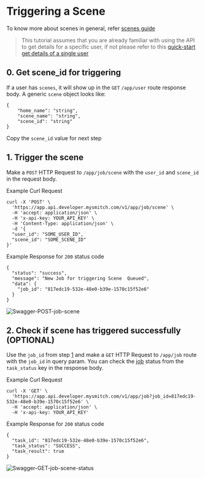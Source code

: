 # Triggering a Scene

To know more about scenes in general, refer [scenes guide](../scenes/scene.md)

> This tutorial assumes that you are already familiar with using the API to get details for a specific user, if not please refer to this [quick-start get details of a single user](../#13-get-details-of-a-single-user)

## 0. Get scene\_id for triggering

If a user has `scenes`, it will show up in the `GET` `/app/user` route response body. A generic `scene` object looks like:

```text
{
    "home_name": "string",
    "scene_name": "string",
    "scene_id": "string"
}
```

Copy the `scene_id` value for next step

## 1. Trigger the scene

Make a `POST` HTTP Request to `/app/job/scene` with the `user_id` and `scene_id` in the request body.

Example Curl Request

```text
curl -X 'POST' \
  'https://app.api.developer.mysmitch.com/v1/app/job/scene' \
  -H 'accept: application/json' \
  -H 'x-api-key: YOUR_API_KEY' \
  -H 'Content-Type: application/json' \
  -d '{
  "user_id": "SOME_USER_ID",
  "scene_id": "SOME_SCENE_ID"
}'
```

Example Response for `200` status code

```text
{
  "status": "success",
  "message": "New Job for triggering Scene  Queued",
  "data": {
    "job_id": "817edc19-532e-48e0-b39e-1570c15f52e6"
  }
}
```

![Swagger-POST-job-scene](https://d199xmsg3owom4.cloudfront.net/images/developer_portal/tutorials/swagger-post-job-scene.png)

## 2. Check if scene has triggered successfully \(OPTIONAL\)

Use the `job_id` from step [1](2-trigger-a-scene.md#1-trigger-the-scene) and make a `GET` HTTP Request to `/app/job` route with the `job_id` in query param. You can check the [job](../jobs/job.md) status from the `task_status` key in the response body.

Example Curl Request

```text
curl -X 'GET' \
  'https://app.api.developer.mysmitch.com/v1/app/job?job_id=817edc19-532e-48e0-b39e-1570c15f52e6' \
  -H 'accept: application/json' \
  -H 'x-api-key: YOUR_API_KEY'
```

Example Response for `200` status code

```text
{
  "task_id": "817edc19-532e-48e0-b39e-1570c15f52e6",
  "task_status": "SUCCESS",
  "task_result": true
}
```

![Swagger-GET-job-scene-status](https://d199xmsg3owom4.cloudfront.net/images/developer_portal/tutorials/swagger-get-job-status.png)

